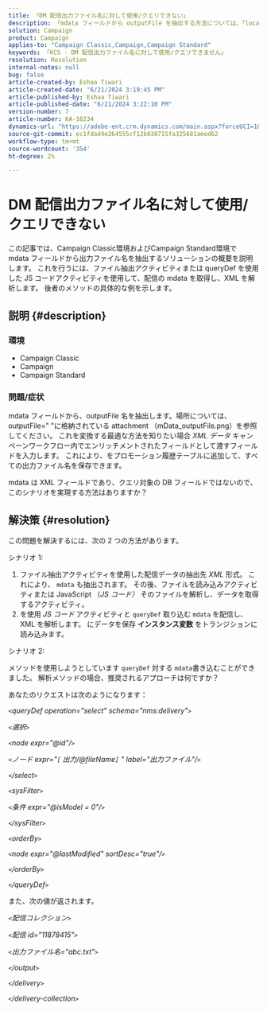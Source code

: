 ```yaml
---
title: 「DM 配信出力ファイル名に対して使用/クエリできない」
description: 「mdata フィールドから outputFile を抽出する方法については、「location の添付ファイル（mData_outputFile.png）を参照してください」
solution: Campaign
product: Campaign
applies-to: "Campaign Classic,Campaign,Campaign Standard"
keywords: 「KCS - DM 配信出力ファイル名に対して使用/クエリできません」
resolution: Resolution
internal-notes: null
bug: false
article-created-by: Eshaa Tiwari
article-created-date: "6/21/2024 3:19:45 PM"
article-published-by: Eshaa Tiwari
article-published-date: "6/21/2024 3:22:10 PM"
version-number: 7
article-number: KA-16234
dynamics-url: "https://adobe-ent.crm.dynamics.com/main.aspx?forceUCI=1&pagetype=entityrecord&etn=knowledgearticle&id=57dde6af-e12f-ef11-840a-6045bd029b18"
source-git-commit: ec1fdad4e264555cf12b030715fa325681aeed62
workflow-type: tm+mt
source-wordcount: '354'
ht-degree: 2%

---
```


# DM 配信出力ファイル名に対して使用/クエリできない


この記事では、Campaign Classic環境およびCampaign Standard環境で mdata フィールドから出力ファイル名を抽出するソリューションの概要を説明します。 これを行うには、ファイル抽出アクティビティまたは queryDef を使用した JS コードアクティビティを使用して、配信の mdata を取得し、XML を解析します。 後者のメソッドの具体的な例を示します。

## 説明 {#description}


### 環境

- Campaign Classic
- Campaign
- Campaign Standard


### 問題/症状

mdata フィールドから、outputFile 名を抽出します。場所については、outputFile=&quot; &quot;に格納されている attachment （mData_outputFile.png）を参照してください。 これを変換する最適な方法を知りたい場合 *XML データ* キャンペーンワークフロー内でエンリッチメントされたフィールドとして渡すフィールドを入力します。 これにより、をプロモーション履歴テーブルに追加して、すべての出力ファイル名を保存できます。

mdata は XML フィールドであり、クエリ対象の DB フィールドではないので、このシナリオを実現する方法はありますか？




## 解決策 {#resolution}


この問題を解決するには、次の 2 つの方法があります。

シナリオ 1:

1. ファイル抽出アクティビティを使用した配信データの抽出先 *XML* 形式。 これにより、 `mdata` も抽出されます。 その後、ファイルを読み込みアクティビティまたは JavaScript （*JS コード）* そのファイルを解析し、データを取得するアクティビティ。
2. を使用 *JS コード* アクティビティと `queryDef` 取り込む `mdata` を配信し、XML を解析します。 にデータを保存 <b>インスタンス変数</b> をトランジションに読み込みます。


シナリオ 2:

メソッドを使用しようとしています `queryDef` 対する `mdata`書き込むことができました。 解析メソッドの場合、推奨されるアプローチは何ですか？

あなたのリクエストは次のようになります：

*`<`queryDef operation=&quot;select&quot; schema=&quot;nms:delivery&quot;`>`*

*`<`選択`>`*

*`<`node expr=&quot;@id&quot;/`>`*

*`<`ノード expr=&quot;`[` 出力/@fileName`]` &quot; label=&quot;出力ファイル&quot;/`>`*

*`<`/select`>`*

*`<`sysFilter`>`*

*`<`条件 expr=&quot;@isModel = 0&quot;/`>`*

*`<`/sysFilter`>`*

*`<`orderBy`>`*

*`<`node expr=&quot;@lastModified&quot; sortDesc=&quot;true&quot;/`>`*

*`<`/orderBy`>`*

*`<`/queryDef`>`*



また、次の値が返されます。

*`<`配信コレクション`>`*

*`<`配信 id=&quot;11878415&quot;`>`*

*`<`出力ファイル名=&quot;abc.txt&quot;`>`*

*`<`/output`>`*

*`<`/delivery`>`*

*`<`/delivery-collection`>`*
